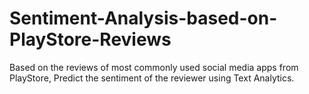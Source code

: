 # Sentiment-Analysis-based-on-PlayStore-Reviews
Based on the reviews of most commonly used social media apps from PlayStore, Predict the sentiment of the reviewer using Text Analytics.
